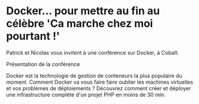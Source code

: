 # Docker... pour mettre au fin au célèbre 'Ca marche chez moi pourtant !'

Patrick et Nicolas vous invitent à une conférence sur Docker, à Cobalt.

Présentation de la conférence

Docker est la technologie de gestion de conteneurs la plus populaire du moment. Comment Docker va vous faire faire oublier les machines virtuelles et vos problèmes de déploiements ? Découvrez comment créer et déployer une infrastructure complète d'un projet PHP en moins de 30 min.